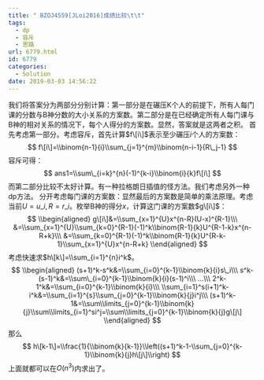 ```yaml
---
title: " BZOJ4559[JLoi2016]成绩比较\t\t"
tags:
  - dp
  - 容斥
  - 思路
url: 6779.html
id: 6779
categories:
  - Solution
date: 2019-03-03 14:56:22
---
```


我们将答案分为两部分分别计算：第一部分是在碾压K个人的前提下，所有人每门课的分数与B神分数的大小关系的方案数。第二部分是在已经确定所有人每门课与B神的相对关系的情况下，每个人得分的方案数。显然，答案就是这两者之积。 首先考虑第一部分。考虑容斥，首先计算$f\[i\]$表示至少碾压$i​$个人的方案数： $$ f\[i\]=\\binom{n-1}{i}\\sum_{j=1}^{m}\\binom{n-i-1}{R\_j-1} $$ 容斥可得： $$ ans1=\\sum\_{i=k}^{n}(-1)^{k-i}\\binom{i}{k}f\[i\] $$ 而第二部分比较不太好计算。有一种拉格朗日插值的怪方法。我们考虑另外一种dp方法。 分开考虑每门课的方案数：显然最后的方案数是简单的乘法原理。考虑当前$U=u\_i,R=r\_i$。枚举B神的得分$x$，计算这门课的方案数$g\[i\]$： $$ \\begin{aligned} g\[i\]&=\\sum_{x=1}^{U}x^{n-R}(U-x)^{R-1}\\\ &=\\sum_{x=1}^{U}\\sum_{k=0}^{R-1}(-1)^k\\binom{R-1}{k}U^{R-1-k}x^{n-R+k}\\\ &=\\sum_{k=0}^{R-1}(-1)^k\\binom{R-1}{k}U^{R-k-1}\\sum_{x=1}^{U}x^{n-R+k} \\end{aligned} $$ 考虑快速求$h\[k\]=\\sum_{i=1}^{n}i^k$。 $$ \\begin{aligned} (s+1)^k-s^k&=\\sum_{i=0}^{k-1}\\binom{k}{i}s\_i\\\ s^k-(s-1)^k&=\\sum\_{i=0}^{k-1}\\binom{k}{i}(s-1)^i\\\ ...\\\ 2^k-1^k&=\\sum_{i=0}^{k-1}\\binom{k}{i}\\\ \\sum_{i=1}^s(i+1)^k-i^k&=\\sum_{i=1}^{s}\\sum_{j=0}^{k-1}\\binom{k}{j}i^j\\\ (s+1)^k-1&=\\sum\\limits_{j=0}^{k-1}\\binom{k}{j}\\sum\\limits_{i=1}^si^j=\\sum\\limits_{j=0}^{k-1}\\binom{k}{j}g\[j\] \\end{aligned} $$ 那么 $$ h\[k-1\]=\\frac{1}{\\binom{k}{k-1}}\\left((s+1)^k-1-\\sum_{j=0}^{k-1}\\binom{k}{j}h\[j\]\\right) $$ 上面就都可以在$O(n^3)$内求出了。